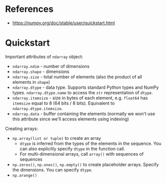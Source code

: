 # References

* https://numpy.org/doc/stable/user/quickstart.html


# Quickstart

Important attributes of `ndarray` object:
* `ndarray.ndim` - number of dimensions
* `ndarray.shape` - dimensions
* `ndarray.size` - total number of elements (also the product of all elements in `shape`)
* `ndarray.dtype` - data type. Supports standard Python types and NumPy types. `ndarray.dtype.name` to access the `str` representation of `dtype`.
* `ndarray.itemsize` - size in bytes of each element, e.g. `float64` has `itemsize` equal to 8 (64 bits / 8 bits). Equivalent to `ndarray.dtype.itemsize`.
* `ndarray.data` - buffer containing the elements (normally we won't use this attribute since we'll access elements using indexing)

Creating arrays:
* `np.array(list or tuple)` to create an array
    * `dtype` is inferred from the types of the elements in the sequence. You can also explicitly specify `dtype` in the function call.
    * For multi-dimensional arrays, call `array()` with sequences of sequences
* `np.zeros()`, `np.ones()`, `np.empty()` to create placeholder arrays. Specify the dimensions. You can specify `dtype`.
* `np.arange()` 